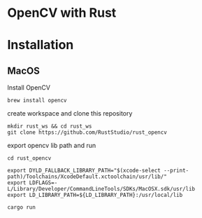# OpenCV with Rust

# Installation
## MacOS
Install OpenCV
```
brew install opencv
```

create workspace and clone this repository
```
mkdir rust_ws && cd rust_ws
git clone https://github.com/RustStudio/rust_opencv
```

export opencv lib path and run
```
cd rust_opencv

export DYLD_FALLBACK_LIBRARY_PATH="$(xcode-select --print-path)/Toolchains/XcodeDefault.xctoolchain/usr/lib/"
export LDFLAGS=-L/Library/Developer/CommandLineTools/SDKs/MacOSX.sdk/usr/lib
export LD_LIBRARY_PATH=${LD_LIBRARY_PATH}:/usr/local/lib  

cargo run
```